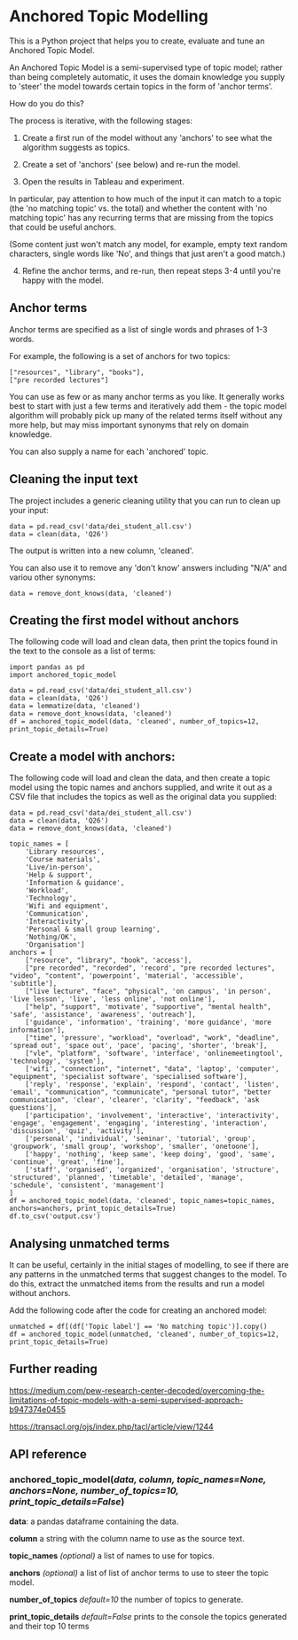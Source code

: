 # Anchored Topic Modelling
This is a Python project that helps you to create, evaluate and 
tune an Anchored Topic Model.

An Anchored Topic Model is a semi-supervised type of topic model; rather 
than being completely automatic, it uses the domain 
knowledge you supply to 'steer' the model towards certain topics in the form 
of 'anchor terms'.

How do you do this?

The process is iterative, with the following stages:

1. Create a first run of the model without any 'anchors' to see what the 
algorithm suggests as topics.

2. Create a set of 'anchors' (see below) and re-run the model.
   
3. Open the results in Tableau and experiment. 
   
In particular, pay attention to how much of the input it can match to a topic 
(the 'no matching topic' vs. the total) and whether the content with 'no matching topic'
has any recurring terms that are missing from the topics that could be useful anchors. 

(Some content just won't match any model, for example, empty text random characters, 
single words like 'No', and things that just aren't a good match.)

4. Refine the anchor terms, and re-run, then repeat steps 3-4 until you're happy
with the model.
   
## Anchor terms
Anchor terms are specified as a list of single words and phrases of 1-3 words.

For example, the following is a set of anchors for two topics:
    
    ["resources", "library", "books"],
    ["pre recorded lectures"]

You can use as few or as many anchor terms as you like. It generally works best to
start with just a few terms and iteratively add them - the topic model algorithm 
will probably pick up many of the related terms itself without any more help, but
may miss important synonyms that rely on domain knowledge.

You can also supply a name for each 'anchored' topic.

## Cleaning the input text
The project includes a generic cleaning utility that you can run to clean up your 
input:

    data = pd.read_csv('data/dei_student_all.csv')
    data = clean(data, 'Q26')

The output is written into a new column, 'cleaned'.

You can also use it to remove any 'don't know' answers including "N/A" and variou
other synonyms:

    data = remove_dont_knows(data, 'cleaned')

## Creating the first model without anchors
The following code will load and clean data, then print the topics found in the
text to the console as a list of terms:

    import pandas as pd
    import anchored_topic_model

    data = pd.read_csv('data/dei_student_all.csv')
    data = clean(data, 'Q26')
    data = lemmatize(data, 'cleaned')
    data = remove_dont_knows(data, 'cleaned')
    df = anchored_topic_model(data, 'cleaned', number_of_topics=12, print_topic_details=True)

## Create a model with anchors:
The following code will load and clean the data, and then create a topic model
using the topic names and anchors supplied, and write it out as a CSV file
that includes the topics as well as the original data you supplied:

    data = pd.read_csv('data/dei_student_all.csv')
    data = clean(data, 'Q26')
    data = remove_dont_knows(data, 'cleaned')

    topic_names = [
        'Library resources',
        'Course materials',
        'Live/in-person',
        'Help & support',
        'Information & guidance',
        'Workload',
        'Technology',
        'Wifi and equipment',
        'Communication',
        'Interactivity',
        'Personal & small group learning',
        'Nothing/OK',
        'Organisation']
    anchors = [
        ["resource", "library", "book", 'access'],
        ["pre recorded", "recorded", 'record', "pre recorded lectures", "video", "content", 'powerpoint', 'material', 'accessible', 'subtitle'],
        ["live lecture", "face", "physical", 'on campus', 'in person', 'live lesson', 'live', 'less online', 'not online'],
        ["help", "support", 'motivate', "supportive", "mental health", 'safe', 'assistance', 'awareness', 'outreach'],
        ['guidance', 'information', 'training', 'more guidance', 'more information'],
        ["time", 'pressure', "workload", "overload", "work", "deadline", 'spread out', 'space out', 'pace', 'pacing', 'shorter', 'break'],
        ["vle", "platform", 'software', 'interface', 'onlinemeetingtool', 'technology', 'system'],
        ['wifi', "connection", "internet", "data", 'laptop', 'computer', "equipment", 'specialist software', 'specialised software'],
        ['reply', 'response', 'explain', 'respond', 'contact', 'listen', 'email', "communication", "communicate", "personal tutor", "better communication", 'clear', 'clearer', 'clarity', "feedback", 'ask questions'],
        ['participation', 'involvement', 'interactive', 'interactivity', 'engage', 'engagement', 'engaging', 'interesting', 'interaction', 'discussion', 'quiz', 'activity'],
        ['personal', 'individual', 'seminar', 'tutorial', 'group', 'groupwork', 'small group', 'workshop', 'smaller', 'onetoone'],
        ['happy', 'nothing', 'keep same', 'keep doing', 'good', 'same', 'continue', 'great', 'fine'],
        ['staff', 'organised', 'organized', 'organisation', 'structure', 'structured', 'planned', 'timetable', 'detailed', 'manage', 'schedule', 'consistent', 'management']
    ]
    df = anchored_topic_model(data, 'cleaned', topic_names=topic_names, anchors=anchors, print_topic_details=True)
    df.to_csv('output.csv')

## Analysing unmatched terms
It can be useful, certainly in the initial stages of modelling, to see if there are
any patterns in the unmatched terms that suggest changes to the model. To do this,
extract the unmatched items from the results and run a model without anchors.

Add the following code after the code for creating an anchored model:

    unmatched = df[(df['Topic label'] == 'No matching topic')].copy()
    df = anchored_topic_model(unmatched, 'cleaned', number_of_topics=12, print_topic_details=True)

## Further reading

https://medium.com/pew-research-center-decoded/overcoming-the-limitations-of-topic-models-with-a-semi-supervised-approach-b947374e0455

https://transacl.org/ojs/index.php/tacl/article/view/1244

## API reference

### anchored_topic_model(_data, column, topic_names=None, anchors=None, number_of_topics=10, print_topic_details=False_)

**data**: a pandas dataframe containing the data.

**column** a string with the column name to use as the source text.

**topic_names** _(optional)_ a list of names to use for topics.

**anchors** _(optional)_ a list of list of anchor terms to use to steer the topic model.

**number_of_topics** _default=10_ the number of topics to generate.

**print_topic_details** _default=False_ prints to the console the topics generated and their top 10 terms